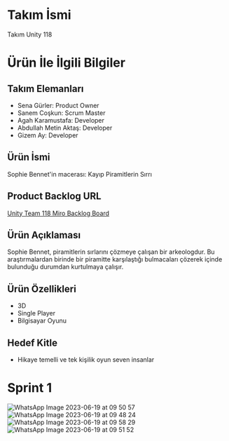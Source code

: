 # **Takım İsmi**

Takım Unity 118

# Ürün İle İlgili Bilgiler

## Takım Elemanları
- Sena Gürler: Product Owner
- Sanem Coşkun: Scrum Master
- Agah Karamustafa: Developer
- Abdullah Metin Aktaş: Developer
- Gizem Ay: Developer

## Ürün İsmi

Sophie Bennet'in macerası: Kayıp Piramitlerin Sırrı

## Product Backlog URL

[Unity Team 118 Miro Backlog Board](https://miro.com/app/board/uXjVM_qYxF4=/?share_link_id=168009868470)

## Ürün Açıklaması

Sophie Bennet, piramitlerin sırlarını çözmeye çalışan bir arkeologdur. Bu araştırmalardan birinde bir piramitte karşılaştığı bulmacaları çözerek içinde bulunduğu durumdan kurtulmaya çalışır. 

## Ürün Özellikleri

- 3D
- Single Player
- Bilgisayar Oyunu 

## Hedef Kitle

- Hikaye temelli ve tek kişilik oyun seven insanlar

# **Sprint 1**
![WhatsApp Image 2023-06-19 at 09 50 57](https://github.com/agahkaramustafa/Bootcamp2023-Takim-U-118/assets/96539896/ea6c23e7-d1d1-49fc-9f9d-7850d2ffee26)
![WhatsApp Image 2023-06-19 at 09 48 24](https://github.com/agahkaramustafa/Bootcamp2023-Takim-U-118/assets/96539896/1edb9133-7245-4e51-8f91-d6edbea47bef)
![WhatsApp Image 2023-06-19 at 09 58 29](https://github.com/agahkaramustafa/Bootcamp2023-Takim-U-118/assets/96539896/2102814c-565c-4f57-b3c9-374c0d8222b2)
![WhatsApp Image 2023-06-19 at 09 51 52](https://github.com/agahkaramustafa/Bootcamp2023-Takim-U-118/assets/96539896/ded8cfd4-85c9-4dd1-a81a-eee963b06ec8)
